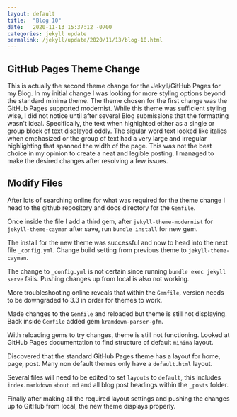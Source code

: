 ```yaml
---
layout: default
title:  "Blog 10"
date:   2020-11-13 15:37:12 -0700
categories: jekyll update
permalink: /jekyll/update/2020/11/13/blog-10.html
---
```


## GitHub Pages Theme Change

This is actually the second theme change for the Jekyll/GitHub Pages for my Blog. In my initial change I was looking for more styling options beyond the standard minima theme. The theme chosen for the first change was the GitHub Pages supported modernist. While this theme was sufficient styling wise, I did not notice until after several Blog submissions that the formatting wasn't ideal. Specifically, the text when highighted either as a single or group block of text displayed oddly. The sigular word text looked like italics when emphasized or the group of text had a very large and irregular highlighting that spanned the width of the page. This was not the best choice in my opinion to create a neat and legible posting. I managed to make the desired changes after resolving a few issues.


## Modify Files

After lots of searching online for what was required for the theme change I head to the github repository and docs directory for the `Gemfile`.

Once inside the file I add a third gem, after `jekyll-theme-modernist` for `jekyll-theme-cayman` after save, run `bundle install` for new gem.

The install for the new theme was successful and now to head into the next file `_config.yml`. Change build setting from previous theme to `jekyll-theme-cayman`.

The change to `_config.yml` is not certain since running `bundle exec jekyll serve` fails. Pushing changes up from local is also not working.

More troubleshooting online reveals that within the `Gemfile`, version needs to be downgraded to 3.3 in order for themes to work.

Made changes to the `Gemfile` and reloaded but theme is still not displaying. Back inside `Gemfile` added gem `kramdown-parser-gfm`.

With reloading gems to try changes, theme is still not functioning. Looked at GitHub Pages documentation to find structure of default `minima` layout.

Discovered that the standard GitHub Pages theme has a layout for home, page, post. Many non default themes only have a `default.html` layout.

Several files will need to be edited to set `layouts` to `default`, this includes `index.markdown` `about.md` and all blog post headings within the `_posts` folder.

Finally after making all the required layout settings and pushing the changes up to GitHub from local, the new theme displays properly.



 
